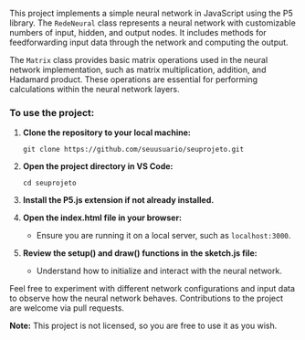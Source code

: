 This project implements a simple neural network in JavaScript using the P5 library. The `RedeNeural` class represents a neural network with customizable numbers of input, hidden, and output nodes. It includes methods for feedforwarding input data through the network and computing the output.

The `Matrix` class provides basic matrix operations used in the neural network implementation, such as matrix multiplication, addition, and Hadamard product. These operations are essential for performing calculations within the neural network layers.

### To use the project:
1. **Clone the repository to your local machine:**
    ```
    git clone https://github.com/seuusuario/seuprojeto.git
    ```

2. **Open the project directory in VS Code:**
    ```
    cd seuprojeto
    ```

3. **Install the P5.js extension if not already installed.**

4. **Open the index.html file in your browser:**
    - Ensure you are running it on a local server, such as `localhost:3000`.

5. **Review the setup() and draw() functions in the sketch.js file:**
    - Understand how to initialize and interact with the neural network.

Feel free to experiment with different network configurations and input data to observe how the neural network behaves. Contributions to the project are welcome via pull requests.

**Note:** This project is not licensed, so you are free to use it as you wish.
